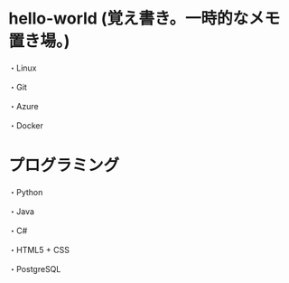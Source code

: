 # hello-world (覚え書き。一時的なメモ置き場。)
・Linux

・Git

・Azure

・Docker

# プログラミング
・Python
  
・Java

・C#

・HTML5 + CSS

・PostgreSQL

